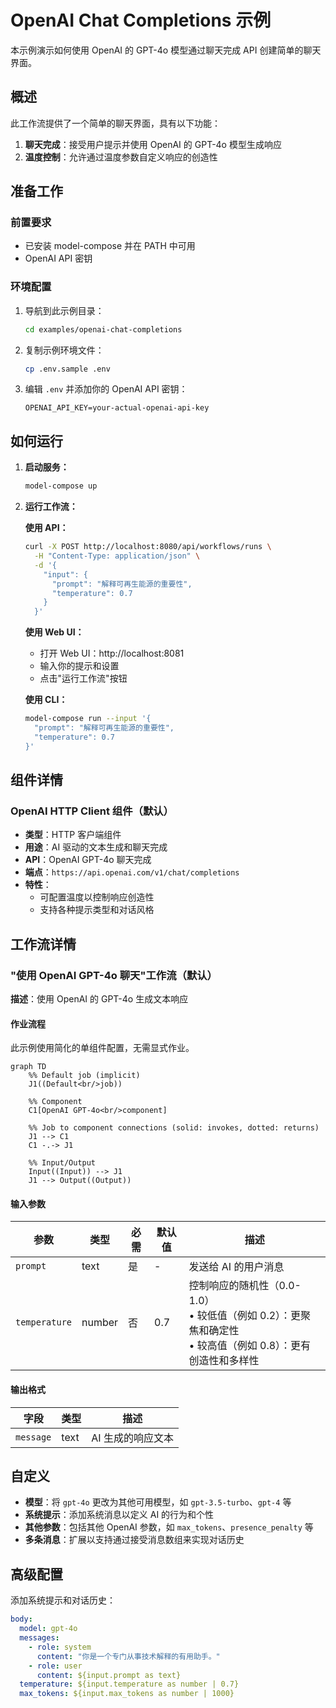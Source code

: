 # OpenAI Chat Completions 示例

本示例演示如何使用 OpenAI 的 GPT-4o 模型通过聊天完成 API 创建简单的聊天界面。

## 概述

此工作流提供了一个简单的聊天界面，具有以下功能：

1. **聊天完成**：接受用户提示并使用 OpenAI 的 GPT-4o 模型生成响应
2. **温度控制**：允许通过温度参数自定义响应的创造性

## 准备工作

### 前置要求

- 已安装 model-compose 并在 PATH 中可用
- OpenAI API 密钥

### 环境配置

1. 导航到此示例目录：
   ```bash
   cd examples/openai-chat-completions
   ```

2. 复制示例环境文件：
   ```bash
   cp .env.sample .env
   ```

3. 编辑 `.env` 并添加你的 OpenAI API 密钥：
   ```env
   OPENAI_API_KEY=your-actual-openai-api-key
   ```

## 如何运行

1. **启动服务：**
   ```bash
   model-compose up
   ```

2. **运行工作流：**

   **使用 API：**
   ```bash
   curl -X POST http://localhost:8080/api/workflows/runs \
     -H "Content-Type: application/json" \
     -d '{
       "input": {
         "prompt": "解释可再生能源的重要性",
         "temperature": 0.7
       }
     }'
   ```

   **使用 Web UI：**
   - 打开 Web UI：http://localhost:8081
   - 输入你的提示和设置
   - 点击"运行工作流"按钮

   **使用 CLI：**
   ```bash
   model-compose run --input '{
     "prompt": "解释可再生能源的重要性",
     "temperature": 0.7
   }'
   ```

## 组件详情

### OpenAI HTTP Client 组件（默认）
- **类型**：HTTP 客户端组件
- **用途**：AI 驱动的文本生成和聊天完成
- **API**：OpenAI GPT-4o 聊天完成
- **端点**：`https://api.openai.com/v1/chat/completions`
- **特性**：
  - 可配置温度以控制响应创造性
  - 支持各种提示类型和对话风格

## 工作流详情

### "使用 OpenAI GPT-4o 聊天"工作流（默认）

**描述**：使用 OpenAI 的 GPT-4o 生成文本响应

#### 作业流程

此示例使用简化的单组件配置，无需显式作业。

```mermaid
graph TD
    %% Default job (implicit)
    J1((Default<br/>job))

    %% Component
    C1[OpenAI GPT-4o<br/>component]

    %% Job to component connections (solid: invokes, dotted: returns)
    J1 --> C1
    C1 -.-> J1

    %% Input/Output
    Input((Input)) --> J1
    J1 --> Output((Output))
```

#### 输入参数

| 参数 | 类型 | 必需 | 默认值 | 描述 |
|-----------|------|----------|---------|-------------|
| `prompt` | text | 是 | - | 发送给 AI 的用户消息 |
| `temperature` | number | 否 | 0.7 | 控制响应的随机性（0.0-1.0）<br/>• 较低值（例如 0.2）：更聚焦和确定性<br/>• 较高值（例如 0.8）：更有创造性和多样性 |

#### 输出格式

| 字段 | 类型 | 描述 |
|-------|------|-------------|
| `message` | text | AI 生成的响应文本 |

## 自定义

- **模型**：将 `gpt-4o` 更改为其他可用模型，如 `gpt-3.5-turbo`、`gpt-4` 等
- **系统提示**：添加系统消息以定义 AI 的行为和个性
- **其他参数**：包括其他 OpenAI 参数，如 `max_tokens`、`presence_penalty` 等
- **多条消息**：扩展以支持通过接受消息数组来实现对话历史

## 高级配置

添加系统提示和对话历史：

```yaml
body:
  model: gpt-4o
  messages:
    - role: system
      content: "你是一个专门从事技术解释的有用助手。"
    - role: user
      content: ${input.prompt as text}
  temperature: ${input.temperature as number | 0.7}
  max_tokens: ${input.max_tokens as number | 1000}
```
